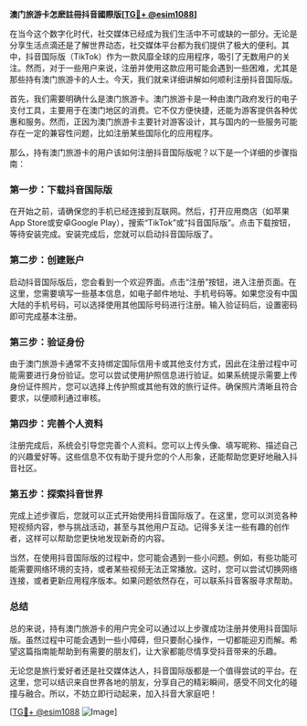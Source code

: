**澳门旅游卡怎麽註冊抖音國際版[[TG💪+ @esim1088](https://t.me/s/esim1088)]**

在当今这个数字化时代，社交媒体已经成为我们生活中不可或缺的一部分。无论是分享生活点滴还是了解世界动态，社交媒体平台都为我们提供了极大的便利。其中，抖音国际版（TikTok）作为一款风靡全球的应用程序，吸引了无数用户的关注。然而，对于一些用户来说，注册并使用这款应用可能会遇到一些困难，尤其是那些持有澳门旅游卡的人士。今天，我们就来详细讲解如何顺利注册抖音国际版。

首先，我们需要明确什么是澳门旅游卡。澳门旅游卡是一种由澳门政府发行的电子支付工具，主要用于在澳门地区的消费。它不仅方便快捷，还能为游客提供各种优惠和服务。然而，正因为澳门旅游卡主要针对游客设计，其与国内的一些服务可能存在一定的兼容性问题，比如注册某些国际化的应用程序。

那么，持有澳门旅游卡的用户该如何注册抖音国际版呢？以下是一个详细的步骤指南：

### **第一步：下载抖音国际版**

在开始之前，请确保您的手机已经连接到互联网。然后，打开应用商店（如苹果App Store或安卓Google Play），搜索“TikTok”或“抖音国际版”。点击下载按钮，等待安装完成。安装完成后，您就可以启动抖音国际版了。

### **第二步：创建账户**

启动抖音国际版后，您会看到一个欢迎界面。点击“注册”按钮，进入注册页面。在这里，您需要填写一些基本信息，如电子邮件地址、手机号码等。如果您没有中国大陆的手机号码，可以选择使用其他国际号码进行注册。输入验证码后，设置密码即可完成基本注册。

### **第三步：验证身份**

由于澳门旅游卡通常不支持绑定国际信用卡或其他支付方式，因此在注册过程中可能需要进行身份验证。您可以尝试使用护照信息进行验证。如果系统提示需要上传身份证件照片，您可以选择上传护照或其他有效的旅行证件。确保照片清晰且符合要求，以便顺利通过审核。

### **第四步：完善个人资料**

注册完成后，系统会引导您完善个人资料。您可以上传头像、填写昵称、描述自己的兴趣爱好等。这些信息不仅有助于提升您的个人形象，还能帮助您更好地融入抖音社区。

### **第五步：探索抖音世界**

完成上述步骤后，您就可以正式开始使用抖音国际版了。在这里，您可以浏览各种短视频内容，参与挑战活动，甚至与其他用户互动。记得多关注一些有趣的创作者，这样可以帮助您更快地发现新奇的内容。

当然，在使用抖音国际版的过程中，您可能会遇到一些小问题。例如，有些功能可能需要网络环境的支持，或者某些视频无法正常播放。这时，您可以尝试切换网络连接，或者更新应用程序版本。如果问题依然存在，可以联系抖音客服寻求帮助。

### **总结**

总的来说，持有澳门旅游卡的用户完全可以通过以上步骤成功注册并使用抖音国际版。虽然过程中可能会遇到一些小障碍，但只要耐心操作，一切都能迎刃而解。希望这篇指南能帮助到有需要的朋友们，让大家都能尽情享受抖音带来的乐趣。

无论您是旅行爱好者还是社交媒体达人，抖音国际版都是一个值得尝试的平台。在这里，您可以结识来自世界各地的朋友，分享自己的精彩瞬间，感受不同文化的碰撞与融合。所以，不妨立即行动起来，加入抖音大家庭吧！

[[TG💪+ @esim1088](https://t.me/s/esim1088) ![Image](https://i.postimg.cc/4NQfJmqS/Snipaste-2025-05-13-00-14-12.png)]